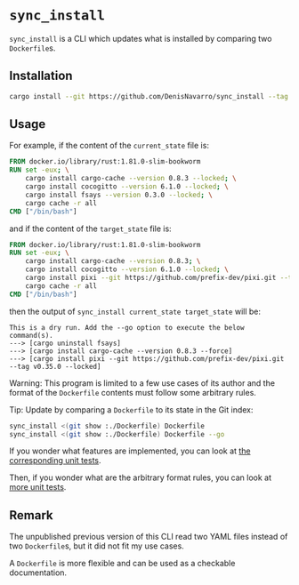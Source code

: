 
`sync_install`
==============

`sync_install` is a CLI which updates what is installed by comparing two `Dockerfile`s.

## Installation

```bash
cargo install --git https://github.com/DenisNavarro/sync_install --tag 0.3.0 --locked
```

## Usage

For example, if the content of the `current_state` file is:

```Dockerfile
FROM docker.io/library/rust:1.81.0-slim-bookworm
RUN set -eux; \
    cargo install cargo-cache --version 0.8.3 --locked; \
    cargo install cocogitto --version 6.1.0 --locked; \
    cargo install fsays --version 0.3.0 --locked; \
    cargo cache -r all
CMD ["/bin/bash"]
```

and if the content of the `target_state` file is:

```Dockerfile
FROM docker.io/library/rust:1.81.0-slim-bookworm
RUN set -eux; \
    cargo install cargo-cache --version 0.8.3; \
    cargo install cocogitto --version 6.1.0 --locked; \
    cargo install pixi --git https://github.com/prefix-dev/pixi.git --tag v0.35.0 --locked; \
    cargo cache -r all
CMD ["/bin/bash"]
```

then the output of `sync_install current_state target_state` will be:

```
This is a dry run. Add the --go option to execute the below command(s).
---> [cargo uninstall fsays]
---> [cargo install cargo-cache --version 0.8.3 --force]
---> [cargo install pixi --git https://github.com/prefix-dev/pixi.git --tag v0.35.0 --locked]
```

Warning: This program is limited to a few use cases of its author and the
format of the `Dockerfile` contents must follow some arbitrary rules.

Tip: Update by comparing a `Dockerfile` to its state in the Git index:

```bash
sync_install <(git show :./Dockerfile) Dockerfile
sync_install <(git show :./Dockerfile) Dockerfile --go
```

If you wonder what features are implemented, you can look at
[the corresponding unit tests](./src/happy_path_tests.rs).

Then, if you wonder what are the arbitrary format rules, you can look at
[more unit tests](./src/parsing_error_tests.rs).

## Remark

The unpublished previous version of this CLI read two YAML files instead of two `Dockerfile`s, but it
did not fit my use cases.

A `Dockerfile` is more flexible and can be used as a checkable documentation.
